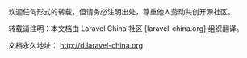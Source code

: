 
欢迎任何形式的转载，但请务必注明出处，尊重他人劳动共创开源社区。

转载请注明：本文档由 Laravel China 社区 [laravel-china.org] 组织翻译。

文档永久地址： http://d.laravel-china.org